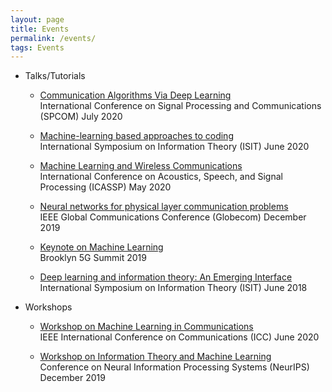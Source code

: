 ```yaml
---
layout: page
title: Events
permalink: /events/
tags: Events
---
```


* Talks/Tutorials 

  - [Communication Algorithms Via Deep Learning](https://ece.iisc.ac.in/~spcom/2020/tutorials.html#Tut7)  
      International Conference on Signal Processing and Communications (SPCOM) July 2020  

  - [Machine-learning based approaches to coding](https://2020.ieee-isit.org/Tutorials.asp)  
      International Symposium on Information Theory (ISIT) June 2020  

  - [Machine Learning and Wireless Communications](https://2020.ieeeicassp.org/program/tutorials/machine-learning-and-wireless-communications/)  
      International Conference on Acoustics, Speech, and Signal Processing (ICASSP) May 2020

  - [Neural networks for physical layer communication problems](https://globecom2019.ieee-globecom.org/program/keynotes)  
      IEEE Global Communications Conference (Globecom) December 2019 

  - [Keynote on Machine Learning](https://wireless.engineering.nyu.edu/watch-brooklyn-5g-summit-2019/)  
      Brooklyn 5G Summit 2019  

  - [Deep learning and information theory: An Emerging Interface](https://www.isit2018.org/program/tutorials/)
      International Symposium on Information Theory (ISIT) June 2018  


* Workshops

  - [Workshop on Machine Learning in Communications](https://icc2020.ieee-icc.org/workshop/ws-19-open-workshop-machine-learning-communications)  
      IEEE International Conference on Communications (ICC) June 2020  

  - [Workshop on Information Theory and Machine Learning ](https://sites.google.com/view/itml19/home)  
      Conference on Neural Information Processing Systems (NeurIPS) December 2019

